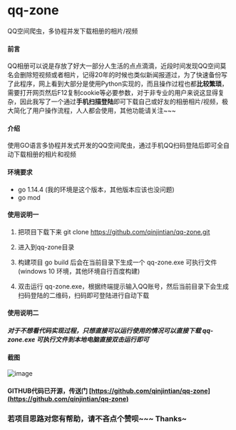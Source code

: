 # qq-zone
QQ空间爬虫，多协程并发下载相册的相片/视频

#### 前言
QQ相册可以说是存放了好大一部分人生活的点点滴滴，近段时间发现QQ空间莫名会删除短视频或者相片，记得20年的时候也类似新闻报道过，为了快速备份写了此程序，网上看到大部分是使用Python实现的，而且操作过程也都**比较繁琐**，需要打开网页然后F12复制cookie等必要参数，对于非专业的用户来说这显得复杂，因此我写了一个通过**手机扫描登陆**即可下载自己或好友的相册相片/视频，极大简化了用户操作流程，人人都会使用，其他功能请关注~~~

#### 介绍
使用GO语言多协程并发式开发的QQ空间爬虫，通过手机QQ扫码登陆后即可全自动下载相册的相片和视频

#### 环境要求
- go 1.14.4 (我的环境是这个版本，其他版本应该也没问题)
- go mod

#### 使用说明一

1. 把项目下载下来 git clone https://github.com/qinjintian/qq-zone.git

1. 进入到qq-zone目录

1. 构建项目 go build 后会在当前目录下生成一个 qq-zone.exe 可执行文件(windows 10 环境，其他环境自行百度构建)

1. 双击运行 qq-zone.exe，根据终端提示输入QQ账号，然后当前目录下会生成扫码登陆的二维码，扫码即可登陆进行自动下载

#### 使用说明二
#### _**对于不想看代码实现过程，只想直接可以运行使用的情况可以直接下载 qq-zone.exe 可执行文件到本地电脑直接双击运行即可**_

#### 截图

![image](https://github.com/qinjintian/qq-zone/blob/main/运行截图.png?raw=true)

#### GITHUB代码已开源，传送门 [https://github.com/qinjintian/qq-zone](https://github.com/qinjintian/qq-zone)

### 若项目思路对您有帮助，请不吝点个赞呗~~~ Thanks~